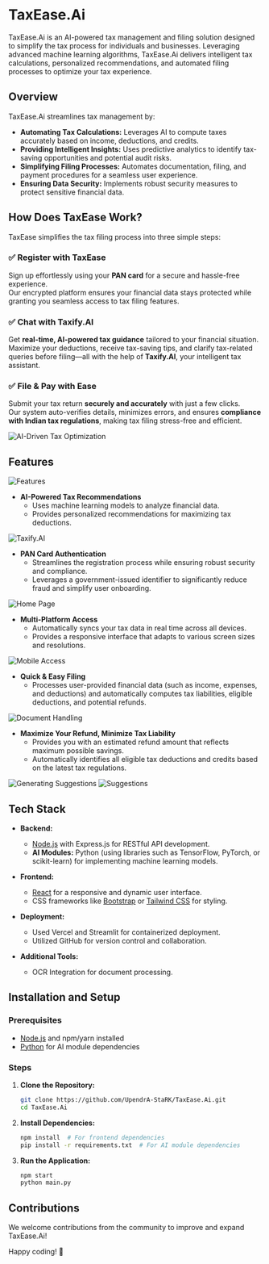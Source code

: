 # TaxEase.Ai

TaxEase.Ai is an AI-powered tax management and filing solution designed to simplify the tax process for individuals and businesses. Leveraging advanced machine learning algorithms, TaxEase.Ai delivers intelligent tax calculations, personalized recommendations, and automated filing processes to optimize your tax experience.

## Overview

TaxEase.Ai streamlines tax management by:

- **Automating Tax Calculations:** Leverages AI to compute taxes accurately based on income, deductions, and credits.
- **Providing Intelligent Insights:** Uses predictive analytics to identify tax-saving opportunities and potential audit risks.
- **Simplifying Filing Processes:** Automates documentation, filing, and payment procedures for a seamless user experience.
- **Ensuring Data Security:** Implements robust security measures to protect sensitive financial data.

## How Does TaxEase Work?

TaxEase simplifies the tax filing process into three simple steps:

### ✅ Register with TaxEase
Sign up effortlessly using your **PAN card** for a secure and hassle-free experience.  
Our encrypted platform ensures your financial data stays protected while granting you seamless access to tax filing features.

### ✅ Chat with Taxify.AI
Get **real-time, AI-powered tax guidance** tailored to your financial situation.  
Maximize your deductions, receive tax-saving tips, and clarify tax-related queries before filing—all with the help of **Taxify.AI**, your intelligent tax assistant.

### ✅ File & Pay with Ease
Submit your tax return **securely and accurately** with just a few clicks.  
Our system auto-verifies details, minimizes errors, and ensures **compliance with Indian tax regulations**, making tax filing stress-free and efficient.

![AI-Driven Tax Optimization](./assets/interactive-dashboard.png)

## Features

![Features](./assets/features.png)

- **AI-Powered Tax Recommendations**
  - Uses machine learning models to analyze financial data.
  - Provides personalized recommendations for maximizing tax deductions.

![Taxify.AI](./assets/taxify-ai.png)

- **PAN Card Authentication**
  - Streamlines the registration process while ensuring robust security and compliance.
  - Leverages a government-issued identifier to significantly reduce fraud and simplify user onboarding.

![Home Page](./assets/home-page.png)

- **Multi-Platform Access**
  - Automatically syncs your tax data in real time across all devices.
  - Provides a responsive interface that adapts to various screen sizes and resolutions.

![Mobile Access](./assets/mobile.png)

- **Quick & Easy Filing**
  - Processes user-provided financial data (such as income, expenses, and deductions) and automatically computes tax liabilities, eligible deductions, and potential refunds.

![Document Handling](./assets/document-handling-ocr-integration.png)

- **Maximize Your Refund, Minimize Tax Liability**
  - Provides you with an estimated refund amount that reflects maximum possible savings.
  - Automatically identifies all eligible tax deductions and credits based on the latest tax regulations.

![Generating Suggestions](./assets/generating.png) ![Suggestions](./assets/suggestions.png)

## Tech Stack

- **Backend:**
  - [Node.js](https://nodejs.org/) with Express.js for RESTful API development.
  - **AI Modules:** Python (using libraries such as TensorFlow, PyTorch, or scikit-learn) for implementing machine learning models.

- **Frontend:**
  - [React](https://reactjs.org/) for a responsive and dynamic user interface.
  - CSS frameworks like [Bootstrap](https://getbootstrap.com/) or [Tailwind CSS](https://tailwindcss.com/) for styling.

- **Deployment:**
  - Used Vercel and Streamlit for containerized deployment.
  - Utilized GitHub for version control and collaboration.

- **Additional Tools:**
  - OCR Integration for document processing.

## Installation and Setup

### Prerequisites

- [Node.js](https://nodejs.org/) and npm/yarn installed
- [Python](https://www.python.org/) for AI module dependencies

### Steps

1. **Clone the Repository:**
   ```bash
   git clone https://github.com/UpendrA-StaRK/TaxEase.Ai.git
   cd TaxEase.Ai
   ```

2. **Install Dependencies:**
   ```bash
   npm install  # For frontend dependencies
   pip install -r requirements.txt  # For AI module dependencies
   ```

3. **Run the Application:**
   ```bash
   npm start 
   python main.py
   ```

## Contributions

We welcome contributions from the community to improve and expand TaxEase.Ai!

Happy coding! 🚀
